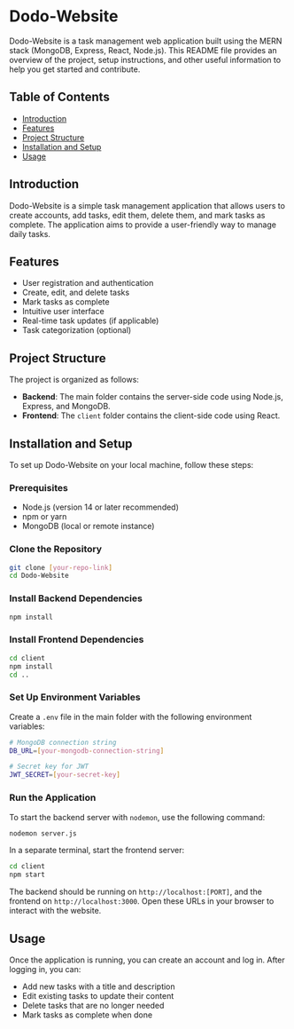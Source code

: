 # Dodo-Website

Dodo-Website is a task management web application built using the MERN stack (MongoDB, Express, React, Node.js). This README file provides an overview of the project, setup instructions, and other useful information to help you get started and contribute.

## Table of Contents

- [Introduction](#introduction)
- [Features](#features)
- [Project Structure](#project-structure)
- [Installation and Setup](#installation-and-setup)
- [Usage](#usage)

## Introduction

Dodo-Website is a simple task management application that allows users to create accounts, add tasks, edit them, delete them, and mark tasks as complete. The application aims to provide a user-friendly way to manage daily tasks.

## Features

- User registration and authentication
- Create, edit, and delete tasks
- Mark tasks as complete
- Intuitive user interface
- Real-time task updates (if applicable)
- Task categorization (optional)

## Project Structure

The project is organized as follows:

- **Backend**: The main folder contains the server-side code using Node.js, Express, and MongoDB.
- **Frontend**: The `client` folder contains the client-side code using React.

## Installation and Setup

To set up Dodo-Website on your local machine, follow these steps:

### Prerequisites

- Node.js (version 14 or later recommended)
- npm or yarn
- MongoDB (local or remote instance)

### Clone the Repository

```bash
git clone [your-repo-link]
cd Dodo-Website
```

### Install Backend Dependencies

```bash
npm install
```

### Install Frontend Dependencies

```bash
cd client
npm install
cd ..
```

### Set Up Environment Variables

Create a `.env` file in the main folder with the following environment variables:

```bash
# MongoDB connection string
DB_URL=[your-mongodb-connection-string]

# Secret key for JWT
JWT_SECRET=[your-secret-key]
```

### Run the Application

To start the backend server with `nodemon`, use the following command:

```bash
nodemon server.js
```

In a separate terminal, start the frontend server:

```bash
cd client
npm start
```

The backend should be running on `http://localhost:[PORT]`, and the frontend on `http://localhost:3000`. Open these URLs in your browser to interact with the website.

## Usage

Once the application is running, you can create an account and log in. After logging in, you can:

- Add new tasks with a title and description
- Edit existing tasks to update their content
- Delete tasks that are no longer needed
- Mark tasks as complete when done
